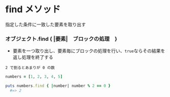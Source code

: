 # find メソッド
  
指定した条件に一致した要素を取り出す

### オブジェクト.find { |要素|　ブロックの処理　}
- 要素を一つ取り出し、要素毎にブロックの処理を行い、`true`ならその結果を返し処理を終了する
  
`2 で割るとあまりが 0 の数`
```rb
numbers = [1, 2, 3, 4, 5]

puts numbers.find { |number| number % 2 == 0 }
  #=> 2
```
  

